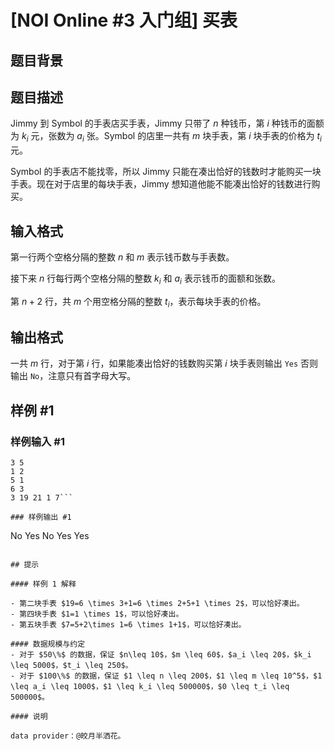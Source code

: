 # [NOI Online #3 入门组] 买表

## 题目背景



## 题目描述

Jimmy 到 Symbol 的手表店买手表，Jimmy 只带了 $n$ 种钱币，第 $i$ 种钱币的面额为 $k_i$ 元，张数为 $a_i$ 张。Symbol 的店里一共有 $m$ 块手表，第 $i$ 块手表的价格为 $t_i$ 元。

Symbol 的手表店不能找零，所以 Jimmy 只能在凑出恰好的钱数时才能购买一块手表。现在对于店里的每块手表，Jimmy 想知道他能不能凑出恰好的钱数进行购买。


## 输入格式

第一行两个空格分隔的整数 $n$ 和 $m$ 表示钱币数与手表数。

接下来 $n$ 行每行两个空格分隔的整数 $k_i$ 和 $a_i$ 表示钱币的面额和张数。

第 $n+2$ 行，共 $m$ 个用空格分隔的整数 $t_i$，表示每块手表的价格。


## 输出格式

一共 $m$ 行，对于第 $i$ 行，如果能凑出恰好的钱数购买第 $i$ 块手表则输出 `Yes` 否则输出 `No`，注意只有首字母大写。

## 样例 #1

### 样例输入 #1
```
3 5
1 2
5 1
6 3
3 19 21 1 7```

### 样例输出 #1

```
No
Yes
No
Yes
Yes
```

## 提示

#### 样例 1 解释

- 第二块手表 $19=6 \times 3+1=6 \times 2+5+1 \times 2$，可以恰好凑出。
- 第四块手表 $1=1 \times 1$，可以恰好凑出。
- 第五块手表 $7=5+2\times 1=6 \times 1+1$，可以恰好凑出。

#### 数据规模与约定
- 对于 $50\%$ 的数据，保证 $n\leq 10$，$m \leq 60$，$a_i \leq 20$，$k_i \leq 5000$，$t_i \leq 250$。
- 对于 $100\%$ 的数据，保证 $1 \leq n \leq 200$，$1 \leq m \leq 10^5$，$1 \leq a_i \leq 1000$，$1 \leq k_i \leq 500000$，$0 \leq t_i \leq 500000$。

#### 说明

data provider：@皎月半洒花。
